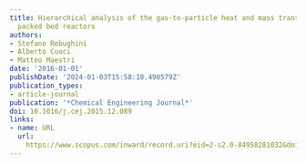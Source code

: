 ```yaml
---
title: Hierarchical analysis of the gas-to-particle heat and mass transfer in micro
  packed bed reactors
authors:
- Stefano Rebughini
- Alberto Cuoci
- Matteo Maestri
date: '2016-01-01'
publishDate: '2024-01-03T15:58:18.490579Z'
publication_types:
- article-journal
publication: '*Chemical Engineering Journal*'
doi: 10.1016/j.cej.2015.12.089
links:
- name: URL
  url: 
    https://www.scopus.com/inward/record.uri?eid=2-s2.0-84958281032&doi=10.1016%2fj.cej.2015.12.089&partnerID=40&md5=385f248c85d928b945e2a2f3bf09253a
---
```

